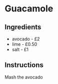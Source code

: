 # Guacamole
## Ingredients
* avocado - £2
* lime - £0.50
* salt - £1
## Instructions
Mash the avocado
